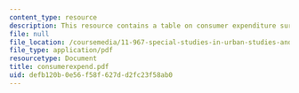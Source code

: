 ```yaml
---
content_type: resource
description: This resource contains a table on consumer expenditure survey data.
file: null
file_location: /coursemedia/11-967-special-studies-in-urban-studies-and-planning-economic-development-planning-skills-january-iap-2007/defb120b0e56f58f627dd2fc23f58ab0_consumerexpend.pdf
file_type: application/pdf
resourcetype: Document
title: consumerexpend.pdf
uid: defb120b-0e56-f58f-627d-d2fc23f58ab0
---
```

